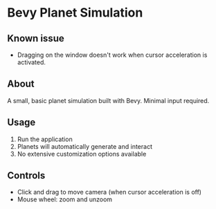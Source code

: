 # Bevy Planet Simulation

## Known issue
- Dragging on the window doesn't work when cursor acceleration is activated.

## About
A small, basic planet simulation built with Bevy. Minimal input required.

## Usage
1. Run the application
2. Planets will automatically generate and interact
3. No extensive customization options available

## Controls
- Click and drag to move camera (when cursor acceleration is off)
- Mouse wheel: zoom and unzoom